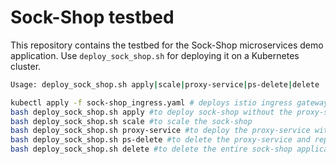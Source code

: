 # Sock-Shop testbed

This repository contains the testbed for the Sock-Shop microservices demo application.
Use `deploy_sock_shop.sh` for deploying it on a Kubernetes cluster.

```bash
Usage: deploy_sock_shop.sh apply|scale|proxy-service|ps-delete|delete

kubectl apply -f sock-shop_ingress.yaml # deploys istio ingress gateway
bash deploy_sock_shop.sh apply #to deploy sock-shop without the proxy-service
bash deploy_sock_shop.sh scale #to scale the sock-shop
bash deploy_sock_shop.sh proxy-service #to deploy the proxy-service without deleting the entire application, overwriting the existing services
bash deploy_sock_shop.sh ps-delete #to delete the proxy-service and replace it with the original sock-shop services
bash deploy_sock_shop.sh delete #to delete the entire sock-shop application

```
